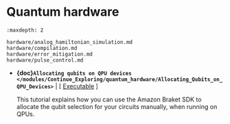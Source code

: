 # Quantum hardware

```{toctree}
:maxdepth: 2

hardware/analog_hamiltonian_simulation.md
hardware/compilation.md
hardware/error_mitigation.md
hardware/pulse_control.md
```

  * **{doc}`Allocating qubits on QPU devices </modules/Continue_Exploring/quantum_hardware/Allocating_Qubits_on_QPU_Devices>`** | [ [Executable](https://mybinder.org/v2/gh/amazon-braket/amazon-braket-examples.git/feature/reorganized-examples?labpath=modules/Continue_Exploring/quantum_hardware/Allocating_Qubits_on_QPU_Devices.ipynb) ]

    This tutorial explains how you can use the Amazon Braket SDK to allocate the qubit selection for your circuits manually, when running on QPUs.
    